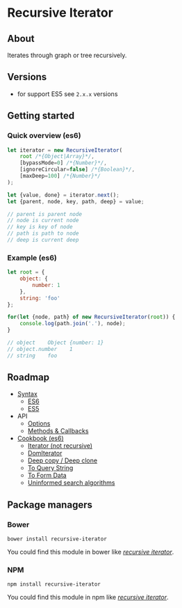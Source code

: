 # Recursive Iterator

## About
Iterates through graph or tree recursively.

## Versions
+ for support ES5 see `2.x.x` versions

## Getting started

### Quick overview (es6)
```js
let iterator = new RecursiveIterator(
    root /*{Object|Array}*/,
    [bypassMode=0] /*{Number}*/,
    [ignoreCircular=false] /*{Boolean}*/,
    [maxDeep=100] /*{Number}*/
);

let {value, done} = iterator.next();
let {parent, node, key, path, deep} = value;

// parent is parent node
// node is current node
// key is key of node
// path is path to node
// deep is current deep
```

### Example (es6)
```js
let root = {
    object: {
        number: 1
    },
    string: 'foo'
};

for(let {node, path} of new RecursiveIterator(root)) {
    console.log(path.join('.'), node);
}

// object    Object {number: 1}
// object.number    1
// string    foo
```

## Roadmap
* [Syntax](https://github.com/nervgh/recursive-iterator/wiki/Syntax)
    * [ES6](https://github.com/nervgh/recursive-iterator/wiki/Syntax#es6)
    * [ES5](https://github.com/nervgh/recursive-iterator/wiki/Syntax#es5)
* API
    * [Options](https://github.com/nervgh/recursive-iterator/wiki/Options)
    * [Methods & Callbacks](https://github.com/nervgh/recursive-iterator/wiki/Methods-&-Callbacks)
* [Cookbook (es6)](https://github.com/nervgh/recursive-iterator/wiki/Cookbook-(es6))
    * [Iterator (not recursive)](https://github.com/nervgh/recursive-iterator/wiki/Cookbook-(es6)#iterator-not-recursive)
    * [DomIterator](https://github.com/nervgh/recursive-iterator/wiki/Cookbook-(es6)#domiterator)
    * [Deep copy / Deep clone](https://github.com/nervgh/recursive-iterator/wiki/Cookbook-(es6)#deep-copy--deep-clone)
    * [To Query String](https://github.com/nervgh/recursive-iterator/wiki/Cookbook-(es6)#to-query-string)
    * [To Form Data](https://github.com/nervgh/recursive-iterator/wiki/Cookbook-(es6)#to-form-data)
    * [Uninformed search algorithms](https://github.com/nervgh/recursive-iterator/wiki/Cookbook-(es6)#uninformed-search-algorithms)


## Package managers
### Bower
```
bower install recursive-iterator
```
You could find this module in bower like [_recursive iterator_](http://bower.io/search/?q=recursive%20iterator).

### NPM
```
npm install recursive-iterator
```
You could find this module in npm like [_recursive iterator_](https://www.npmjs.com/search?q=recursive+iterator).
